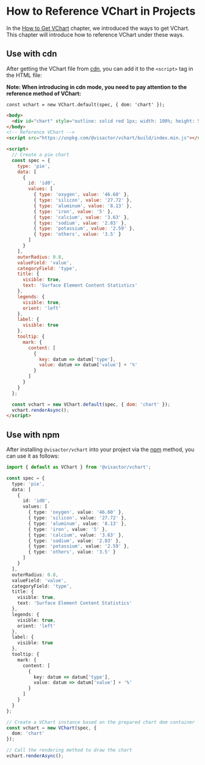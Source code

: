 # How to Reference VChart in Projects

In the [How to Get VChart](./How_to_Get_VChart) chapter, we introduced the ways to get VChart. This chapter will introduce how to reference VChart under these ways.

## Use with cdn

After getting the VChart file from [cdn](./How_to_Get_VChart#cdn-获取), you can add it to the `<script>` tag in the HTML file:

**Note: When introducing in cdn mode, you need to pay attention to the reference method of VChart:**

`const vchart = new VChart.default(spec, { dom: 'chart' });`

```html
<body>
  <div id="chart" style="outline: solid red 1px; width: 100%; height: 500px"></div>
</body>
<!-- Reference VChart -->
<script src="https://unpkg.com/@visactor/vchart/build/index.min.js"></script>

<script>
  // Create a pie chart
  const spec = {
    type: 'pie',
    data: [
      {
        id: 'id0',
        values: [
          { type: 'oxygen', value: '46.60' },
          { type: 'silicon', value: '27.72' },
          { type: 'aluminum', value: '8.13' },
          { type: 'iron', value: '5' },
          { type: 'calcium', value: '3.63' },
          { type: 'sodium', value: '2.83' },
          { type: 'potassium', value: '2.59' },
          { type: 'others', value: '3.5' }
        ]
      }
    ],
    outerRadius: 0.8,
    valueField: 'value',
    categoryField: 'type',
    title: {
      visible: true,
      text: 'Surface Element Content Statistics'
    },
    legends: {
      visible: true,
      orient: 'left'
    },
    label: {
      visible: true
    },
    tooltip: {
      mark: {
        content: [
          {
            key: datum => datum['type'],
            value: datum => datum['value'] + '%'
          }
        ]
      }
    }
  };

  const vchart = new VChart.default(spec, { dom: 'chart' });
  vchart.renderAsync();
</script>
```

## Use with npm

After installing `@visactor/vchart` into your project via the [npm](./How_to_Get_VChart#npm-获取) method, you can use it as follows:

```ts
import { default as VChart } from '@visactor/vchart';

const spec = {
  type: 'pie',
  data: [
    {
      id: 'id0',
      values: [
        { type: 'oxygen', value: '46.60' },
        { type: 'silicon', value: '27.72' },
        { type: 'aluminum', value: '8.13' },
        { type: 'iron', value: '5' },
        { type: 'calcium', value: '3.63' },
        { type: 'sodium', value: '2.83' },
        { type: 'potassium', value: '2.59' },
        { type: 'others', value: '3.5' }
      ]
    }
  ],
  outerRadius: 0.8,
  valueField: 'value',
  categoryField: 'type',
  title: {
    visible: true,
    text: 'Surface Element Content Statistics'
  },
  legends: {
    visible: true,
    orient: 'left'
  },
  label: {
    visible: true
  },
  tooltip: {
    mark: {
      content: [
        {
          key: datum => datum['type'],
          value: datum => datum['value'] + '%'
        }
      ]
    }
  }
};

// Create a VChart instance based on the prepared chart dom container
const vchart = new VChart(spec, {
  dom: 'chart'
});

// Call the rendering method to draw the chart
vchart.renderAsync();
```
